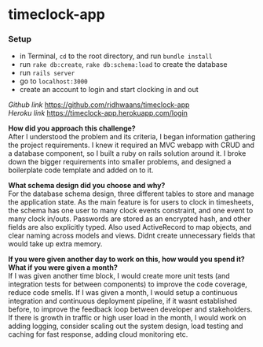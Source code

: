 # timeclock-app

### Setup
- in Terminal, `cd` to the root directory, and run `bundle install`
- run `rake db:create`, `rake db:schema:load` to create the database
- run `rails server`
- go to `localhost:3000`
- create an account to login and start clocking in and out

*Github link* https://github.com/ridhwaans/timeclock-app  
*Heroku link* https://timeclock-app.herokuapp.com/login  

**How did you approach this challenge?**  
After I understood the problem and its criteria, I began information gathering the project requirements. I knew it required an MVC webapp with CRUD and a database component, so I built a ruby on rails solution around it. I broke down the bigger requirements into smaller problems, and designed a boilerplate code template and added on to it. 

**What schema design did you choose and why?**  
For the database schema design, three different tables to store and manage the application state. As the main feature is for users to clock in timesheets, the schema has one user to many clock events constraint, and one event to many clock in/outs. Passwords are stored as an encrypted hash, and other fields are also explicitly typed. Also used ActiveRecord to map objects, and clear naming across models and views. Didnt create unnecessary fields that would take up extra memory.

**If you were given another day to work on this, how would you spend it? What if you were given a month?**  
If I was given another time block, I would create more unit tests (and integration tests for between components) to improve the code coverage, reduce code smells. If I was given a month, I would setup a continuous integration and continuous deployment pipeline, if it wasnt established before, to improve the feedback loop between developer and stakeholders. If there is growth in traffic or high user load in the month, I would work on adding logging, consider scaling out the system design, load testing and caching for fast response, adding cloud monitoring etc.

